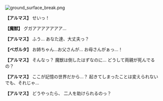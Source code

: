 
![ground_surface_break.png](../images/backgrounds/ground_surface_break.png)

**【アルマス】**
せいっ！

**【魔獣】**
グガアアアアアアア…

**【アルマス】**
ふう…
あなた達、大丈夫っ？

**【ベガルタ】**
お姉ちゃん…お父さんが…
お母さんがぁっ…！

**【アルマス】**
そんなっ？
魔獣は倒したはずなのに…
どうして両親が死んでるの？

**【アルマス】**
ここが記憶の世界だから…？
起きてしまったことは変えられない
でも、それじゃ…

**【アルマス】**
どうやったら、
二人を助けられるのっ？